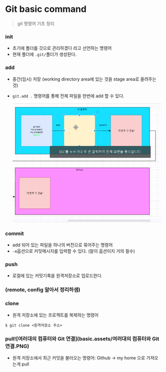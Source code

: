 # Git basic command

> git 명령어 기초 정리



### init 

- 초기에 폴더를 깃으로 관리하겠다 라고 선언하는 명령어
- 현재 폴더에 `.git/`폴더가 생성된다.



### add

- 중간(임시) 저장 (working directory area에 있는 것을 stage area로 올려주는 것)

- `git.add .` 명령어를 통해 전체 파일을 한번에 add 할 수 있다.

  ![add](basic.assets/add.png)

### commit

- add 되어 있는 파일을 하나의 버전으로 묶어주는 명령어
- `-m`옵션으로 커밋메시지를 입력할 수 있다. (말이 옵션이지 거의 필수)



### push

- 로컬에 있는 커밋기록을 원격저장소로 업로드한다. 



### (remote, config 알아서 정리하샘)



### clone

- 원격 저장소에 있는 프로젝트를 복제하는 명령어

```shell
$ git clone <원격저장소 주소>
```



### pull![여러대의 컴퓨터와 Git 연결](basic.assets/여러대의 컴퓨터와 Git 연결.PNG)

- 원격 저장소에서 최근 커밋을 불러오는 명령어: Github -> my home 으로 가져오는게 pull

